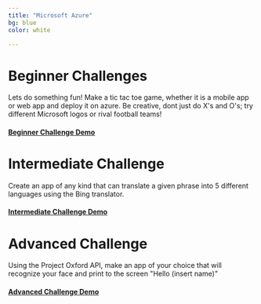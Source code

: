 ```yaml
---
title: "Microsoft Azure"
bg: blue
color: white

---
```


# Beginner Challenges

Lets do something fun! Make a tic tac toe game, whether it is a mobile app or web app and deploy it on azure. Be creative, dont just do X's and O's; try different Microsoft logos or rival football teams!

#### [Beginner Challenge Demo](http://www..com)


# Intermediate Challenge

Create an app of any kind that can translate a given phrase into 5 different languages using the Bing translator. 

#### [Intermediate Challenge Demo](https://www..com)

# Advanced Challenge

Using the Project Oxford API, make an app of your choice that will recognize your face and print to the screen "Hello (insert name)"

#### [ Advanced Challenge Demo ](https://www..com)



<!-- Add Pictures and Links to I dev this Projects or what others have done at other hackathons -->